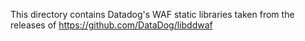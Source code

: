 This directory contains Datadog's WAF static libraries taken from the releases
of https://github.com/DataDog/libddwaf
